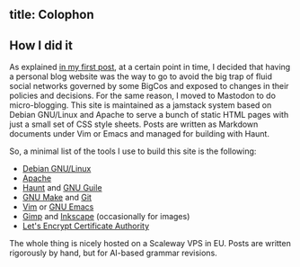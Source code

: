 title: Colophon
---

## How I did it

As explained [in my first
post](https://lovergine.com/rebuild-process-running.html), at a certain point in
time, I decided that having a personal blog website was the way to go to avoid
the big trap of fluid social networks governed by some BigCos and exposed to
changes in their policies and decisions. For the same reason, I moved to
Mastodon to do micro-blogging. This site is maintained as a jamstack system
based on Debian GNU/Linux and Apache to serve a bunch of static HTML pages with
just a small set of CSS style sheets. Posts are written as Markdown documents
under Vim or Emacs and managed for building with Haunt.

So, a minimal list of the tools I use to build this site is the following:

 - [Debian GNU/Linux](https://www.debian.org/)
 - [Apache](https://www.apache.org)
 - [Haunt](https://dthompson.us/projects/haunt.html) and [GNU Guile](https://www.gnu.org/software/guile/)
 - [GNU Make](https://www.gnu.org/software/make/) and [Git](https://git-scm.com/)
 - [Vim](https://www.vim.org/) or [GNU Emacs](https://www.gnu.org/software/emacs/)
 - [Gimp](httpa://www.gimp.org/) and [Inkscape](https://inkscape.org/) (occasionally for images)
 - [Let's Encrypt Certificate Authority](https://letsencrypt.org/)

The whole thing is nicely hosted on a Scaleway VPS in EU. 
Posts are written rigorously by hand, but for AI-based grammar revisions.
